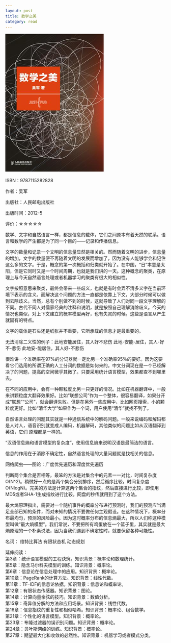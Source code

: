 ```yaml
---
layout: post
title: 数学之美
category: read
---
```

<img class="cover" src="/images/2014/5/9787115282828.jpg" />

ISBN：9787115282828

作者：吴军

出版社：人民邮电出版社

出版时间：2012-5

评价：☆☆☆☆☆

数学、文字和自然语言一样，都是信息的载体，它们之间原本有着天然的联系。语言和数学的产生都是为了同一个目的——记录和传播信息。

文字的数量和记录一个文明的信息量显然是相关的。然而随着文明的进步，信息量的增加，文字的数量便不再随着文明的发展而增加了，因为没有人能够学会和记住这么多的文字。于是，概念的第一次概括和归类就开始了。在中国，“日”本意是太阳，但是它同时又是一个时间周期，也就是我们讲的一天。这种概念的聚类，在原理上与今天自然语言处理或者机器学习的聚类有很大的相似性。

文字按照意思来聚类，最终会带来一些歧义，也就是有时会弄不清多义字在当前环境下表示的含义。而解决这个问题的方法一直都是依靠上下文，大部分时候可以做到去除歧义。当然，总有个别做不到的时候，这就导致了人们对同一段文字理解的不同。古代不同人对儒家经典的注释和说明，就是按照自己理解消除歧义。今天的情况也类似，对上下文建立的概率模型再好，也有失灵的时候。这些是语言从产生就固有的特点。

文字的载体是石头还是纸张并不重要，它所承载的信息才是最重要的。

无法消除二义性的例子：此地安能居住，其人好不悲伤
此地-安能-居住，其人-好不-悲伤
此地安-能居住，其人好-不悲伤

很难讲一个准确率在97%的分词器就一定比另一个准确率95%的要好。因为这要看它们选用的所谓正确的人工分词的数据是如何来的。中文分词现在是一个已经解决了的问题，提高的空间微乎其微了。只要采用统计语言模型，效果都查不到哪里去。

在不同的应用中，会有一种颗粒度比另一只更好的情况。比如在机器翻译中，一般来讲颗粒度大翻译效果好。比如“联想公司”作为一个整体，很容易翻译，如果分开成“联想”“公司”，就会翻译失败。但是在另外一些应用中，比如网页搜索，小的颗粒度更好。比如“清华大学”如果作为一个词，用户使用“清华”就找不到了。

自然语言处理的问题其实就是一种通信系统中的解码问题。一般来说编码和解码都是人对人，语音识别就变成人编码，机器解码，其他类似的问题比如从汉语翻译到英语，它们 原理都是一样的。

“汉语信息熵和语言模型的复杂度”，使用信息熵来说明汉语是最简洁的语言。

信息的作用在于消除不确定性，自然语言处理的大量问题就是找相关的信息。

网络爬虫——图论：广度优先遍历和深度优先遍历

判断两个集合是否相等，最笨的方法是对集合中的元素一一对比，时间复杂度O(N^2)。稍微好一点的是两个集合分别排序，然后循序比较，时间复杂度O(NlogN)。完美的方法是计算这两个集合的指纹，然后直接进行比较，即使用MD5或者SHA-1生成指纹进行比较。网盘的秒传就用到了这个方法。

最大熵原理指出，需要对一个随机事件的概率分布进行预测时，我们的预测应当满足全部已知的条件，而对未知的情况不要做任何主观假设。在这种情况下，概率分布最均匀，预测的风险最小。因为这时概率分布的信息熵最大，所以人们称这种模型叫做“最大熵模型”。我们常说，不要把所有鸡蛋放在一个篮子里，其实就是最大熵原理的一个朴素说法，因为当我们遇到不确定性时，就要保留各种可能性。

名词：
维特比算法
有限状态机
动态规划

延伸阅读：  
第3章：统计语言模型的工程诀窍。知识背景：概率论和数理统计。  
第5章：隐含马尔科夫模型的训练。知识背景：概率论。  
第6章：信息论在信息处理中的应用。知识背景：概率论。  
第10章：PageRank的计算方法。知识背景：线性代数。  
第11章：TF-IDF的信息论依据。知识背景：信息论和概率论。  
第12章：有限状态传感器。知识背景：图论。  
第14章：计算向量余弦的技巧。知识背景：数值分析。  
第15章：奇异值分解的方法和应用场景。知识背景：线性代数。  
第16章：信息指纹的重复性和相似哈希。知识背景：概率论、组合数学。  
第21章：个性化的语言模型。知识背景：概率论。  
第23章：布隆过滤器的误识别问题。知识背景：概率论。  
第24章：贝叶斯网络的训练。知识背景：概率论。  
第27章：期望最大化和收敛的必然性。知识背景：机器学习或者模式分类。  